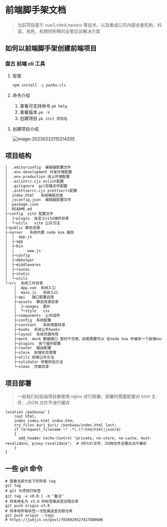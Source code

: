 # 前端脚手架文档

> 当前项目基于 vue3,vite4,naiveui 等技术，以及集成公司内部全套机构、科室、角色、权限控制等的全套后台解决方案

## 如何以前端脚手架创建前端项目

### 盘古 前端 cli 工具

1. 安装

   ```sh
   npm install -g panku-cli
   ```

2. 命令介绍

   1. 查看可支持命令 `pk help`
   2. 查看版本 `pk -V`
   3. 创建项目 `pk init 项目名`

3. 创建项目介绍

   ![image-20230223115214205](https://cdn.jsdelivr.net/gh/gzh2157710760/img-lib/img/image-20230223115214205.png)

## 项目结构

```bash
│  .editorconfig  编辑器配置文件
│  .env.development 开发环境配置
│  .env.production 线上环境配置
│  .eslintrc.cjs eslint配置
│  .gitignore  git忽略文件配置
│  .prettierrc.cjs prettierrc配置
│  index.html   系统模板页面
│  jsconfig.json  编辑器配置文件
│  package.json
│  README.md
├─config  vite 配置文件
│  ├─plugin  自定义vite插件目录
│  └─utils   vite 公众方法
├─public 静态资源
├─server   系统内置 node koa 服务
│  │  app.js
│  ├─app
│  ├─bin
│  │      www.js
│  ├─config
│  ├─dbhelper
│  ├─middlewares
│  ├─routes
│  ├─static
│  └─utils
└─src  系统工作目录
    │  App.vue  系统入口
    │  main.js   系统入口
    ├─api   接口配置目录
    ├─assets  静态资源目录
    │  ├─images  图片
    │  └─style   css
    ├─components  公共组件
    ├─config  系统配置
    ├─constant   系统常数目录
    ├─hooks  系统公共hooks
    ├─layout  系统页面布局
    ├─mock  mock 数据接口 暂时不可用，如若需要可以 在node koa 中编写一个前端node接口
    ├─plugins  各个插件配置
    ├─router  路由配置
    ├─store  前端状态管理
    ├─utils 前端公共方法
    ├─validator 参数校验方法
    └─views  页面目录
```

## 项目部署

> 一般我们的前端项目都使用 nginx 进行部署，部署时需要配置对 html 文件、JSON 文件不进行缓存

```editorconfig
location /pankuoa/ {
    root html;
    index index.html index.htm;
    try_files $uri $uri/ /pankuoa/index.html last;
    if ($request_filename ~* .*\.(?:htm|html|json)$)
    {
      add_header Cache-Control "private, no-store, no-cache, must-revalidate, proxy-revalidate";  # 对html文件、JSON文件设置永远不缓存
    }
}
```

## 一些 git 命令

```shell
# 查看当前分支下的所有 tag
git tag
# git 为项目打标签
git tag -a v0.0.1 -m "备注"
# 将本地名为 v3.0 的标签推送至远程仓库
git push origin v3.0
# 将本地所有标签一次性推送至远程仓库
git push origin --tags
# https://juejin.cn/post/7038929527417880606
```
